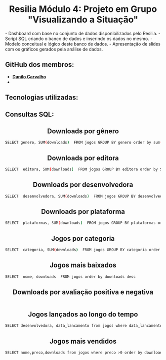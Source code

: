 <h1 align="center"> Resilia Módulo 4: Projeto em Grupo "Visualizando a Situação" </h1>
- Dashboard com base no conjunto de dados disponibilizados pelo Resilia.
- Script SQL criando o banco de dados e inserindo os dados no mesmo.
- Modelo conceitual e lógico deste banco de dados.
- Apresentação de slides com os gráficos gerados pela análise de dados.


## GitHub dos membros:
- **[Danilo Carvalho](https://github.com/xdanrj)**
- 
## Tecnologias utilizadas:


## Consultas SQL:

<h2 align="center"> Downloads por gênero </h2>

```sh
SELECT genero, SUM(downloads)  FROM jogos GROUP BY genero order by sum(downloads) desc
```

<h2 align="center"> Downloads por editora </h2>

```sh
SELECT  editora, SUM(downloads)  FROM jogos GROUP BY editora order by SUM(downloads) desc
```

<h2 align="center"> Downloads por desenvolvedora </h2>

```sh
SELECT  desenvolvedora, SUM(downloads)  FROM jogos GROUP BY desenvolvedora order by SUM(downloads) desc
```

<h2 align="center"> Downloads por plataforma </h2>

```sh
SELECT  plataformas, SUM(downloads)  FROM jogos GROUP BY plataformas order by SUM(downloads) desc
```

<h2 align="center"> Jogos por categoria </h2>

```sh
SELECT  categoria, SUM(downloads)  FROM jogos GROUP BY categoria order by SUM(downloads) desc  
```

<h2 align="center"> Jogos mais baixados </h2>

```sh
SELECT  nome, downloads  FROM jogos order by downloads desc
```

<h2 align="center"> Downloads por avaliação positiva e negativa </h2>

```sh

```

<h2 align="center"> Jogos lançados ao longo do tempo </h2>

```sh
SELECT desenvolvedora, data_lancamento from jogos where data_lancamento between '1997-01-01' and '2019-12-31' order by data_lancamento desc
```

<h2 align="center"> Jogos mais vendidos </h2>

```sh
SELECT nome,preco,downloads from jogos where preco >0 order by downloads desc
```
